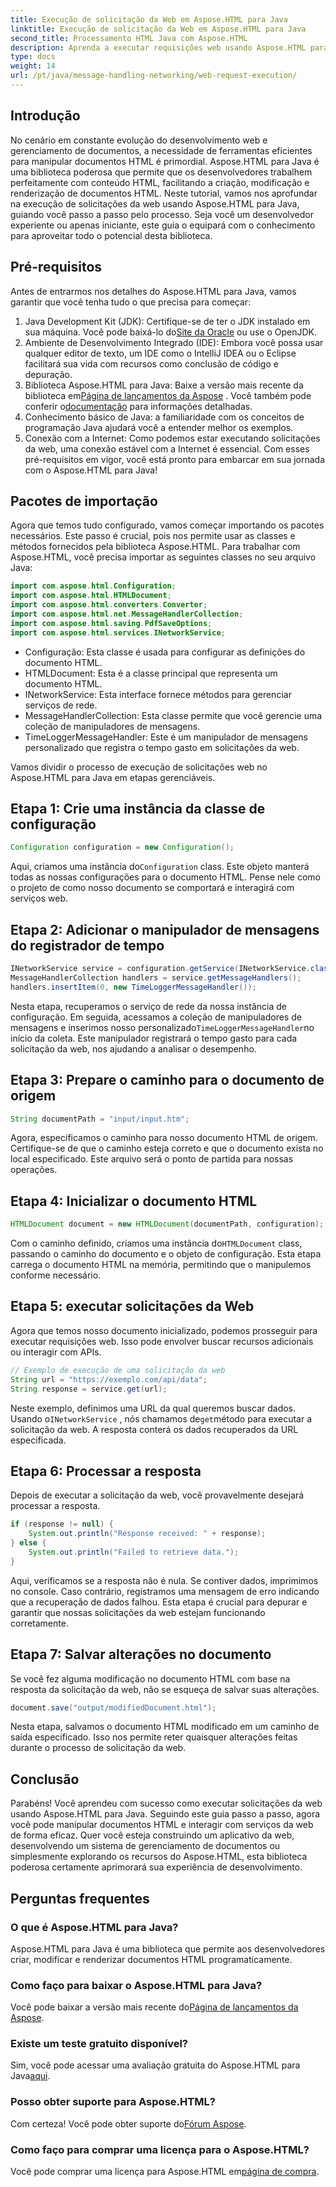 ```yaml
---
title: Execução de solicitação da Web em Aspose.HTML para Java
linktitle: Execução de solicitação da Web em Aspose.HTML para Java
second_title: Processamento HTML Java com Aspose.HTML
description: Aprenda a executar requisições web usando Aspose.HTML para Java com este guia abrangente passo a passo. Melhore suas habilidades de gerenciamento de documentos HTML.
type: docs
weight: 14
url: /pt/java/message-handling-networking/web-request-execution/
---
```

## Introdução
No cenário em constante evolução do desenvolvimento web e gerenciamento de documentos, a necessidade de ferramentas eficientes para manipular documentos HTML é primordial. Aspose.HTML para Java é uma biblioteca poderosa que permite que os desenvolvedores trabalhem perfeitamente com conteúdo HTML, facilitando a criação, modificação e renderização de documentos HTML. Neste tutorial, vamos nos aprofundar na execução de solicitações da web usando Aspose.HTML para Java, guiando você passo a passo pelo processo. Seja você um desenvolvedor experiente ou apenas iniciante, este guia o equipará com o conhecimento para aproveitar todo o potencial desta biblioteca.
## Pré-requisitos
Antes de entrarmos nos detalhes do Aspose.HTML para Java, vamos garantir que você tenha tudo o que precisa para começar:
1.  Java Development Kit (JDK): Certifique-se de ter o JDK instalado em sua máquina. Você pode baixá-lo do[Site da Oracle](https://www.oracle.com/java/technologies/javase-jdk11-downloads.html) ou use o OpenJDK.
2. Ambiente de Desenvolvimento Integrado (IDE): Embora você possa usar qualquer editor de texto, um IDE como o IntelliJ IDEA ou o Eclipse facilitará sua vida com recursos como conclusão de código e depuração.
3.  Biblioteca Aspose.HTML para Java: Baixe a versão mais recente da biblioteca em[Página de lançamentos da Aspose](https://releases.aspose.com/html/java/) . Você também pode conferir o[documentação](https://reference.aspose.com/html/java/) para informações detalhadas.
4. Conhecimento básico de Java: a familiaridade com os conceitos de programação Java ajudará você a entender melhor os exemplos.
5. Conexão com a Internet: Como podemos estar executando solicitações da web, uma conexão estável com a Internet é essencial.
Com esses pré-requisitos em vigor, você está pronto para embarcar em sua jornada com o Aspose.HTML para Java!
## Pacotes de importação
Agora que temos tudo configurado, vamos começar importando os pacotes necessários. Este passo é crucial, pois nos permite usar as classes e métodos fornecidos pela biblioteca Aspose.HTML.
Para trabalhar com Aspose.HTML, você precisa importar as seguintes classes no seu arquivo Java:
```java
import com.aspose.html.Configuration;
import com.aspose.html.HTMLDocument;
import com.aspose.html.converters.Converter;
import com.aspose.html.net.MessageHandlerCollection;
import com.aspose.html.saving.PdfSaveOptions;
import com.aspose.html.services.INetworkService;
```

- Configuração: Esta classe é usada para configurar as definições do documento HTML.
- HTMLDocument: Esta é a classe principal que representa um documento HTML.
- INetworkService: Esta interface fornece métodos para gerenciar serviços de rede.
- MessageHandlerCollection: Esta classe permite que você gerencie uma coleção de manipuladores de mensagens.
- TimeLoggerMessageHandler: Este é um manipulador de mensagens personalizado que registra o tempo gasto em solicitações da web.

Vamos dividir o processo de execução de solicitações web no Aspose.HTML para Java em etapas gerenciáveis.
## Etapa 1: Crie uma instância da classe de configuração
```java
Configuration configuration = new Configuration();
```

 Aqui, criamos uma instância do`Configuration` class. Este objeto manterá todas as nossas configurações para o documento HTML. Pense nele como o projeto de como nosso documento se comportará e interagirá com serviços web.
## Etapa 2: Adicionar o manipulador de mensagens do registrador de tempo
```java
INetworkService service = configuration.getService(INetworkService.class);
MessageHandlerCollection handlers = service.getMessageHandlers();
handlers.insertItem(0, new TimeLoggerMessageHandler());
```

 Nesta etapa, recuperamos o serviço de rede da nossa instância de configuração. Em seguida, acessamos a coleção de manipuladores de mensagens e inserimos nosso personalizado`TimeLoggerMessageHandler`no início da coleta. Este manipulador registrará o tempo gasto para cada solicitação da web, nos ajudando a analisar o desempenho.
## Etapa 3: Prepare o caminho para o documento de origem
```java
String documentPath = "input/input.htm";
```

Agora, especificamos o caminho para nosso documento HTML de origem. Certifique-se de que o caminho esteja correto e que o documento exista no local especificado. Este arquivo será o ponto de partida para nossas operações.
## Etapa 4: Inicializar o documento HTML
```java
HTMLDocument document = new HTMLDocument(documentPath, configuration);
```

 Com o caminho definido, criamos uma instância do`HTMLDocument` class, passando o caminho do documento e o objeto de configuração. Esta etapa carrega o documento HTML na memória, permitindo que o manipulemos conforme necessário.
## Etapa 5: executar solicitações da Web
Agora que temos nosso documento inicializado, podemos prosseguir para executar requisições web. Isso pode envolver buscar recursos adicionais ou interagir com APIs.
```java
// Exemplo de execução de uma solicitação da web
String url = "https://exemplo.com/api/data";
String response = service.get(url);
```

 Neste exemplo, definimos uma URL da qual queremos buscar dados. Usando o`INetworkService` , nós chamamos de`get`método para executar a solicitação da web. A resposta conterá os dados recuperados da URL especificada.
## Etapa 6: Processar a resposta
Depois de executar a solicitação da web, você provavelmente desejará processar a resposta.
```java
if (response != null) {
    System.out.println("Response received: " + response);
} else {
    System.out.println("Failed to retrieve data.");
}
```
Aqui, verificamos se a resposta não é nula. Se contiver dados, imprimimos no console. Caso contrário, registramos uma mensagem de erro indicando que a recuperação de dados falhou. Esta etapa é crucial para depurar e garantir que nossas solicitações da web estejam funcionando corretamente.
## Etapa 7: Salvar alterações no documento
Se você fez alguma modificação no documento HTML com base na resposta da solicitação da web, não se esqueça de salvar suas alterações.
```java
document.save("output/modifiedDocument.html");
```

Nesta etapa, salvamos o documento HTML modificado em um caminho de saída especificado. Isso nos permite reter quaisquer alterações feitas durante o processo de solicitação da web.
## Conclusão
Parabéns! Você aprendeu com sucesso como executar solicitações da web usando Aspose.HTML para Java. Seguindo este guia passo a passo, agora você pode manipular documentos HTML e interagir com serviços da web de forma eficaz. Quer você esteja construindo um aplicativo da web, desenvolvendo um sistema de gerenciamento de documentos ou simplesmente explorando os recursos do Aspose.HTML, esta biblioteca poderosa certamente aprimorará sua experiência de desenvolvimento.
## Perguntas frequentes
### O que é Aspose.HTML para Java?
Aspose.HTML para Java é uma biblioteca que permite aos desenvolvedores criar, modificar e renderizar documentos HTML programaticamente.
### Como faço para baixar o Aspose.HTML para Java?
 Você pode baixar a versão mais recente do[Página de lançamentos da Aspose](https://releases.aspose.com/html/java/).
### Existe um teste gratuito disponível?
 Sim, você pode acessar uma avaliação gratuita do Aspose.HTML para Java[aqui](https://releases.aspose.com/).
### Posso obter suporte para Aspose.HTML?
 Com certeza! Você pode obter suporte do[Fórum Aspose](https://forum.aspose.com/c/html/29).
### Como faço para comprar uma licença para o Aspose.HTML?
 Você pode comprar uma licença para Aspose.HTML em[página de compra](https://purchase.aspose.com/buy).